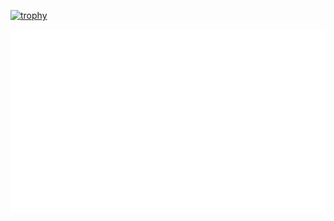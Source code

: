 [![trophy](https://github-profile-trophy.vercel.app/?username=Lechevalier999)](https://github.com/ryo-ma/github-profile-trophy)

![description](https://raw.githubusercontent.com/Lechevalier999/Lechevalier999/refs/heads/main/stats.svg)

